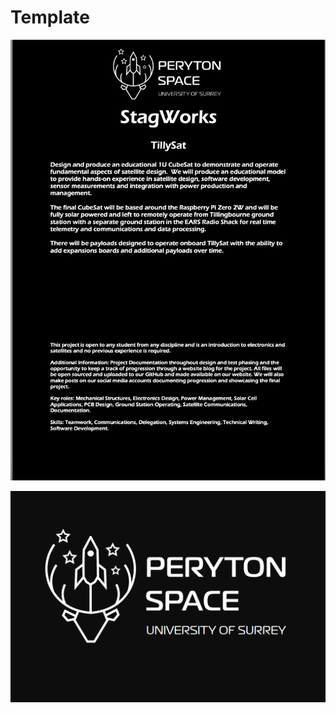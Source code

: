 # Template

![Mission Statement](assets/img/mission-statement.jpg)













![Peryton Space](assets/img/PerytonSpaceLogo.png)

